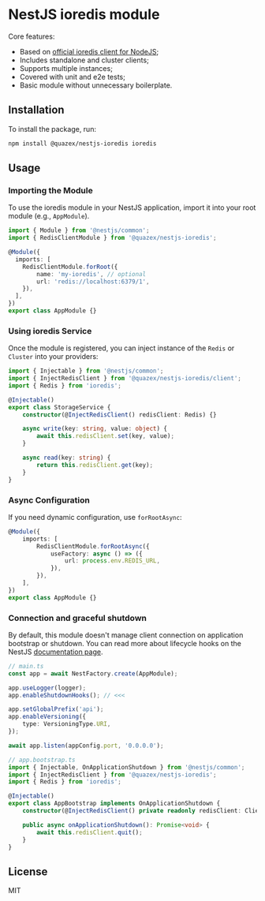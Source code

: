 # NestJS ioredis module

Core features:

- Based on [official ioredis client for NodeJS](https://github.com/redis/ioredis);
- Includes standalone and cluster clients;
- Supports multiple instances;
- Covered with unit and e2e tests;
- Basic module without unnecessary boilerplate.

## Installation

To install the package, run:

```sh
npm install @quazex/nestjs-ioredis ioredis
```

## Usage

### Importing the Module

To use the ioredis module in your NestJS application, import it into your root module (e.g., `AppModule`).

```typescript
import { Module } from '@nestjs/common';
import { RedisClientModule } from '@quazex/nestjs-ioredis';

@Module({
  imports: [
    RedisClientModule.forRoot({
        name: 'my-ioredis', // optional
        url: 'redis://localhost:6379/1',
    }),
  ],
})
export class AppModule {}
```

### Using ioredis Service

Once the module is registered, you can inject instance of the `Redis` or `Cluster` into your providers:

```typescript
import { Injectable } from '@nestjs/common';
import { InjectRedisClient } from '@quazex/nestjs-ioredis/client';
import { Redis } from 'ioredis';

@Injectable()
export class StorageService {
    constructor(@InjectRedisClient() redisClient: Redis) {}

    async write(key: string, value: object) {
        await this.redisClient.set(key, value);
    }

    async read(key: string) {
        return this.redisClient.get(key);
    }
}
```

### Async Configuration

If you need dynamic configuration, use `forRootAsync`:

```typescript
@Module({
    imports: [
        RedisClientModule.forRootAsync({
            useFactory: async () => ({
                url: process.env.REDIS_URL,
            }),
        }),
    ],
})
export class AppModule {}
```

### Connection and graceful shutdown

By default, this module doesn't manage client connection on application bootstrap or shutdown. You can read more about lifecycle hooks on the NestJS [documentation page](https://docs.nestjs.com/fundamentals/lifecycle-events#application-shutdown). 

```typescript
// main.ts
const app = await NestFactory.create(AppModule);

app.useLogger(logger);
app.enableShutdownHooks(); // <<<

app.setGlobalPrefix('api');
app.enableVersioning({
    type: VersioningType.URI,
});

await app.listen(appConfig.port, '0.0.0.0');
```

```typescript
// app.bootstrap.ts
import { Injectable, OnApplicationShutdown } from '@nestjs/common';
import { InjectRedisClient } from '@quazex/nestjs-ioredis';
import { Redis } from 'ioredis';

@Injectable()
export class AppBootstrap implements OnApplicationShutdown {
    constructor(@InjectRedisClient() private readonly redisClient: Client) {}

    public async onApplicationShutdown(): Promise<void> {
        await this.redisClient.quit();
    }
}
```

## License

MIT

